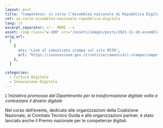 ```yaml
---
layout: post
title: "Competenze: in corso l’Assemblea nazionale di Repubblica Digitale"
ref: in-corso-assemblea-nazionale-repubblica-digitale
lang: it
excerpt_separator: <!-- MORE -->
asset: <img class="w-100" src="/assets/images/posts/2021-11-18-assemblea-nazionale-repubblica-digitale.jpeg" alt="in-corso-assemblea-nazionale-repubblica-digitale"/>
orig_url:
  [
    {
      src: "Link al comunicato stampa sul sito MITD",
      url: "https://innovazione.gov.it/notizie/comunicati-stampa/competenze-in-corso-l-assemblea-nazionale-di-repubblica-digitale/",
    },
  ]

categories:
  - Cultura Digitale
  - Innovazione Digitale
---
```


_L’iniziativa promossa dal Dipartimento per la trasformazione digitale volta a contrastare il divario digitale_

<!-- MORE -->

Nel corso dell’evento, dedicato alle organizzazioni della Coalizione Nazionale, al Comitato Tecnico Guida e alle organizzazioni partner, è stato lanciato anche il Premio nazionale per le competenze digitali.
